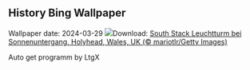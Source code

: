 ## History Bing Wallpaper
Wallpaper date: 2024-03-29
![](https://www.bing.com/th?id=OHR.SouthStackLight_DE-DE4463746049_UHD.jpg&w=1000)Download: [South Stack Leuchtturm bei Sonnenuntergang, Holyhead, Wales, UK (© mariotlr/Getty Images)](https://www.bing.com/th?id=OHR.SouthStackLight_DE-DE4463746049_UHD.jpg)

Auto get programm by LtgX
